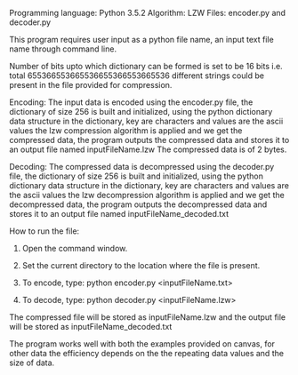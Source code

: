 Programming language: Python 3.5.2
Algorithm:	LZW
Files: 		encoder.py and decoder.py


This program requires user input as a python file name, 
an input text file name through command line.

Number of bits upto which dictionary can be formed is set to be 16 bits i.e. total 655366553665536655366553665536 different strings could be present in the file provided for compression.

Encoding:
The input data is encoded using the encoder.py file,
the dictionary of size 256 is built and initialized,
using the python dictionary data structure
in the dictionary, key are characters and values are the ascii values
the lzw compression algorithm is applied and we get the compressed data,
the program outputs the compressed data and stores it to an 
output file named inputFileName.lzw
The compressed data is of 2 bytes.

Decoding:
The compressed data is decompressed using the decoder.py file,
the dictionary of size 256 is built and initialized,
using the python dictionary data structure
in the dictionary, key are characters and values are the ascii values
the lzw decompression algorithm is applied and we get the decompressed data,
the program outputs the decompressed data and stores it to an 
output file named inputFileName_decoded.txt

How to run the file:
1. Open the command window.
2. Set the current directory to the location where the file is present.
3. To encode, type: 
	python encoder.py <inputFileName.txt> 

4. To decode, type:
	python decoder.py <inputFileName.lzw> 

The compressed file will be stored as inputFileName.lzw and the output 
file will be stored as inputFileName_decoded.txt

The program works well with both the examples provided on canvas, 
for other data the efficiency depends on the the repeating data values
and the size of data.
